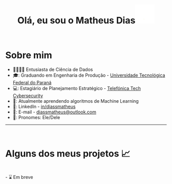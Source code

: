 

<h1 align="center">Olá, eu sou o Matheus Dias<a><img src="https://github.com/Kathryn-Jie/Kathryn-Jie/blob/main/wave.gif" width="60px"/></h1>
<Br>
<h1>Sobre mim</h1>

- 👨🏿‍🔬🔬 Entusiasta de Ciência de Dados  
- 🎓: Graduando em Engenharia de Produção - <a href= "http://portal.utfpr.edu.br/"> Universidade Tecnológica Federal do Paraná </a>
- 💻: Estagiário de Planejamento Estratégico -  <a href="https://tech.telefonica.com/">Telefónica Tech Cybersecurity</a>
- 🌱: Atualmente aprendendo algoritmos de Machine Learning
- 💼: LinkedIn - <a href= "https://www.linkedin.com/in/diassmatheus/"> in/diassmatheus </a>
- 📧: E-mail - diassmatheus@outlook.com
- 💬: Pronomes: Ele/Dele
<hr>
<Br>
<h1>Alguns dos meus projetos 📈</h1>
<Br>
- ⌛ Em breve
